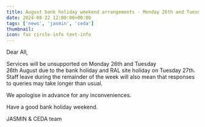 ```yaml
---
title: August bank holiday weekend arrangements - Monday 26th and Tuesday 27th August 2024
date: 2024-08-22 12:00:00+00:00
tags: ['news', 'jasmin', 'ceda']
thumbnail: 
icon: fas circle-info text-info
---
```


Dear All,  
  
Services will be unsupported on Monday 26th and Tuesday 26th August due to the bank holiday and RAL site holiday on Tuesday 27th. Staff leave during the remainder of the week will also mean that responses to queries may take longer than usual.
  
We apologise in advance for any inconveniences.

Have a good bank holiday weekend.

JASMIN & CEDA team
